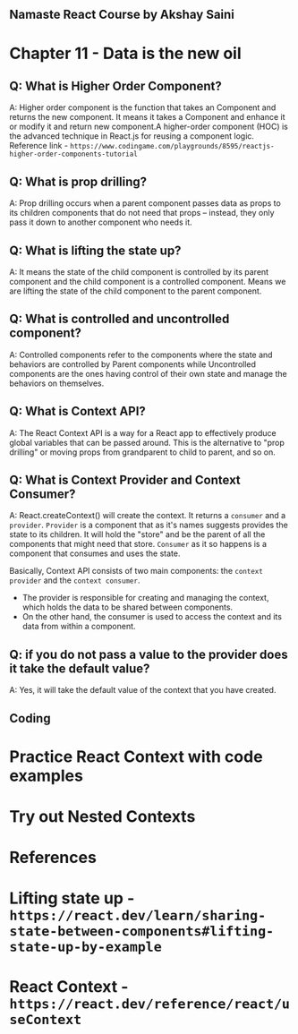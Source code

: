 ## Namaste React Course by Akshay Saini
# Chapter 11 - Data is the new oil

## Q: What is Higher Order Component?
A: Higher order component is the function that takes an Component and returns the new component. It means it takes a Component and enhance it or modify it and return new component.A higher-order component (HOC) is the advanced technique in React.js for reusing a component logic.
Reference link - `https://www.codingame.com/playgrounds/8595/reactjs-higher-order-components-tutorial`

## Q: What is prop drilling?
A: Prop drilling occurs when a parent component passes data as props to its children components that do not need that props – instead, they only pass it down to another component who needs it.

## Q: What is lifting the state up?
A: It means the state of the child component is controlled by its parent component and the child component is a controlled component. Means we are lifting the state of the child component to the parent component.

## Q: What is controlled and uncontrolled component?
A: Controlled components refer to the components where the state and behaviors are controlled by Parent components while Uncontrolled components are the ones having control of their own state and manage the behaviors on themselves.

## Q: What is Context API?
A: The React Context API is a way for a React app to effectively produce global variables that can be passed around. This is the alternative to "prop drilling" or moving props from grandparent to child to parent, and so on.

## Q: What is Context Provider and Context Consumer?
A: React.createContext() will create the context. It returns a `consumer` and a `provider`. `Provider` is a component that as it's names suggests provides the state to its children. It will hold the "store" and be the parent of all the components that might need that store. `Consumer` as it so happens is a component that consumes and uses the state.

Basically, Context API consists of two main components: the `context provider` and the `context consumer`. 
- The provider is responsible for creating and managing the context, which holds the data to be shared between components. 
- On the other hand, the consumer is used to access the context and its data from within a component.

## Q: if you do not pass a value to the provider does it take the default value?
A: Yes, it will take the default value of the context that you have created.

## Coding
# Practice React Context with code examples
# Try out Nested Contexts

# References
# Lifting state up - `https://react.dev/learn/sharing-state-between-components#lifting-state-up-by-example`
# React Context - `https://react.dev/reference/react/useContext`